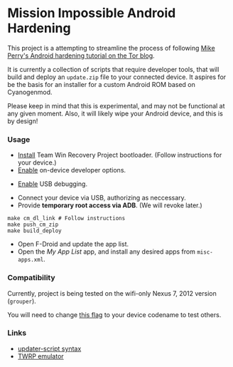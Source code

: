 # Mission Impossible Android Hardening

This project is a attempting to streamline the process of following [Mike
Perry's Android hardening tutorial on the Tor
blog](https://blog.torproject.org/blog/mission-impossible-hardening-android-security-and-privacy).

It is currently a collection of scripts that require developer tools,
that will build and deploy an `update.zip` file to your connected
device. It aspires for be the basis for an installer for a custom
Android ROM based on Cyanogenmod.

Please keep in mind that this is experimental, and may not be functional
at any given moment. Also, it will likely wipe your Android device, and
this is by design!

### Usage

* [Install](http://teamw.in/project/twrp2) Team Win Recovery Project bootloader. (Follow instructions for your device.)
* [Enable](https://developer.android.com/tools/device.html#developer-device-options) on-device developer options.
- [Enable](https://developer.android.com/tools/device.html#setting-up) USB debugging.
* Connect your device via USB, authorizing as neccessary.
* Provide **temporary root access via ADB**. (We will revoke later.)

```
make cm_dl_link # Follow instructions
make push_cm_zip
make build_deploy
```

* Open F-Droid and update the app list.
* Open the *My App List* app, and install any desired apps from
  `misc-apps.xml`.

### Compatibility

Currently, project is being tested on the wifi-only Nexus 7, 2012 version (`grouper`).

You will need to change [this
flag](https://github.com/patcon/mission-impossible-android/blob/master/pkg/META-INF/com/google/android/updater-script#L12)
to your device codename to test others.

### Links

- [updater-script syntax](http://forum.xda-developers.com/wiki/Edify_script_language)
- [TWRP emulator](http://teamw.in/project/twrp2/169)
